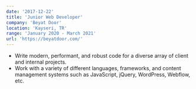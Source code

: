 ```yaml
---
date: '2017-12-22'
title: 'Junior Web Developer'
company: 'Beyat Door'
location: 'Kayseri, TR'
range: 'January 2020 - March 2021'
url: 'https://beyatdoor.com/'
---
```


- Write modern, performant, and robust code for a diverse array of client and internal projects.
- Work with a variety of different languages, frameworks, and content management systems such as JavaScript, jQuery, WordPress, Webflow, etc.
